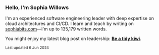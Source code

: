 ### Hello, I'm Sophia Willows

I'm an experienced software engineering leader with deep expertise on cloud architectures and CI/CD. I learn and teach by writing on [sophiabits.com](https://sophiabits.com/blog)—I'm up to 135,179 written words.

You might enjoy my latest blog post on leadership: **[Be a tidy kiwi](https://sophiabits.com/blog/be-a-tidy-kiwi)**.

<sub>Last updated 6 Jun 2024</sub>
